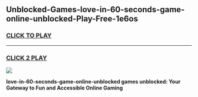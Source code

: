 
## Unblocked-Games-love-in-60-seconds-game-online-unblocked-Play-Free-1e6os
<h3>
<a href="https://premium76.site?title=love-in-60-seconds-game-online-unblocked&ref=15A">CLICK TO PLAY</a></h3>
<hr>

<h3>
<a href="https://premium76.site?title=love-in-60-seconds-game-online-unblocked&ref=15A">CLICK 2 PLAY</a>
  
</h3>

<a href="https://premium76.site?title=love-in-60-seconds-game-online-unblocked&ref=15A"><img src="https://clearcache.store/games.png"></a>


**love-in-60-seconds-game-online-unblocked games unblocked: Your Gateway to Fun and Accessible Online Gaming**
